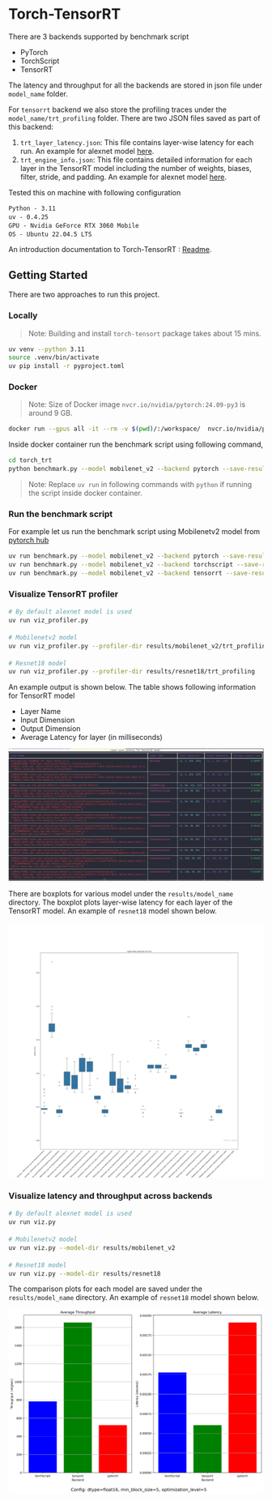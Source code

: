 # Torch-TensorRT

There are 3 backends supported by benchmark script

* PyTorch
* TorchScript
* TensorRT

The latency and throughput for all the backends are stored in json file under `model_name` folder.

For `tensorrt` backend we also store the profiling traces under the `model_name/trt_profiling` folder. There are two JSON files saved as part of this backend:

1. `trt_layer_latency.json`: This file contains layer-wise latency for each run. An example for alexnet model [here](./results/alexnet/trt_profiling/trt_layer_latency.json).
2. `trt_engine_info.json`: This file contains detailed information for each layer in the TensorRT model including the number of weights, biases, filter, stride, and padding. An example for alexnet model [here](./results/alexnet/trt_profiling/trt_engine_info.json).

Tested this on machine with following configuration

```txt
Python - 3.11
uv - 0.4.25
GPU - Nvidia GeForce RTX 3060 Mobile
OS - Ubuntu 22.04.5 LTS
```

An introduction documentation to Torch-TensorRT : [Readme](./docs/TorchTensorRT.md).

## Getting Started

There are two approaches to run this project.

### Locally

> Note: Building and install `torch-tensort` package takes about 15 mins.

```bash
uv venv --python 3.11
source .venv/bin/activate
uv pip install -r pyproject.toml
```

### Docker

> Note: Size of Docker image `nvcr.io/nvidia/pytorch:24.09-py3` is around 9 GB.

```bash
docker run --gpus all -it --rm -v $(pwd)/:/workspace/  nvcr.io/nvidia/pytorch:24.09-py3
```

Inside docker container run the benchmark script using following command,

```bash
cd torch_trt
python benchmark.py --model mobilenet_v2 --backend pytorch --save-result
```

> Note: Replace `uv run` in following commands with `python` if running the script inside docker container.

### Run the benchmark script

For example let us run the benchmark script using Mobilenetv2 model from [pytorch hub](https://pytorch.org/hub/pytorch_vision_mobilenet_v2/)

```bash
uv run benchmark.py --model mobilenet_v2 --backend pytorch --save-result
uv run benchmark.py --model mobilenet_v2 --backend torchscript --save-result
uv run benchmark.py --model mobilenet_v2 --backend tensorrt --save-result
```

### Visualize TensorRT profiler

```bash
# By default alexnet model is used
uv run viz_profiler.py

# Mobilenetv2 model 
uv run viz_profiler.py --profiler-dir results/mobilenet_v2/trt_profiling

# Resnet18 model 
uv run viz_profiler.py --profiler-dir results/resnet18/trt_profiling
```

An example output is shown below. The table shows following information for TensorRT model

* Layer Name
* Input Dimension
* Output Dimension
* Average Latency for layer (in milliseconds)

![Layerwise Latency](./assets/layer_wise_latency.png)

There are boxplots for various model under the `results/model_name` directory. The boxplot plots layer-wise latency for each layer of the TensorRT model. An example of `resnet18` model shown below.

![Layerwise Latency](./results/resnet18/trt_layer_latencies_boxplot.png)

### Visualize latency and throughput across backends

```bash
# By default alexnet model is used
uv run viz.py

# Mobilenetv2 model 
uv run viz.py --model-dir results/mobilenet_v2

# Resnet18 model 
uv run viz.py --model-dir results/resnet18
```

The comparison plots for each model are saved under the `results/model_name` directory. An example of `resnet18` model shown below.

![Latency and Throughput](./results/resnet18/latency_throughput.png)
